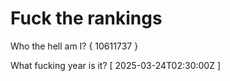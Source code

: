 # Fuck the rankings

Who the hell am I?
{ 10611737 }

What fucking year is it?
[ 2025-03-24T02:30:00Z ]
